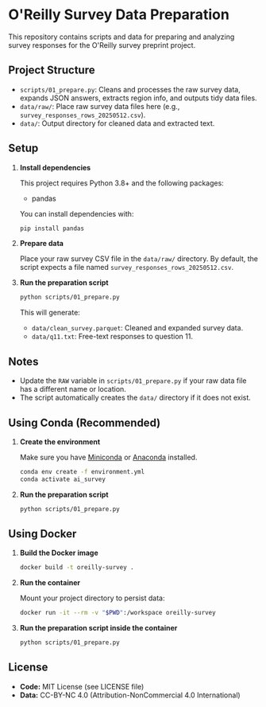 # O'Reilly Survey Data Preparation

This repository contains scripts and data for preparing and analyzing survey responses for the O'Reilly survey preprint project.

## Project Structure

- `scripts/01_prepare.py`: Cleans and processes the raw survey data, expands JSON answers, extracts region info, and outputs tidy data files.
- `data/raw/`: Place raw survey data files here (e.g., `survey_responses_rows_20250512.csv`).
- `data/`: Output directory for cleaned data and extracted text.

## Setup

1. **Install dependencies**

   This project requires Python 3.8+ and the following packages:
   - pandas

   You can install dependencies with:
   ```bash
   pip install pandas
   ```

2. **Prepare data**

   Place your raw survey CSV file in the `data/raw/` directory. By default, the script expects a file named `survey_responses_rows_20250512.csv`.

3. **Run the preparation script**

   ```bash
   python scripts/01_prepare.py
   ```

   This will generate:
   - `data/clean_survey.parquet`: Cleaned and expanded survey data.
   - `data/q11.txt`: Free-text responses to question 11.

## Notes
- Update the `RAW` variable in `scripts/01_prepare.py` if your raw data file has a different name or location.
- The script automatically creates the `data/` directory if it does not exist.

## Using Conda (Recommended)

1. **Create the environment**

   Make sure you have [Miniconda](https://docs.conda.io/en/latest/miniconda.html) or [Anaconda](https://www.anaconda.com/products/distribution) installed.

   ```bash
   conda env create -f environment.yml
   conda activate ai_survey
   ```

2. **Run the preparation script**

   ```bash
   python scripts/01_prepare.py
   ```

## Using Docker

1. **Build the Docker image**

   ```bash
   docker build -t oreilly-survey .
   ```

2. **Run the container**

   Mount your project directory to persist data:

   ```bash
   docker run -it --rm -v "$PWD":/workspace oreilly-survey
   ```

3. **Run the preparation script inside the container**

   ```bash
   python scripts/01_prepare.py
   ```

## License

- **Code:** MIT License (see LICENSE file)
- **Data:** CC-BY-NC 4.0 (Attribution-NonCommercial 4.0 International)